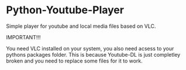 # Python-Youtube-Player
Simple player for youtube and local media files based on VLC.

IMPORTANT!!!

You need VLC installed on your system, you also need acsess to your pythons packages folder.
This is because Youtube-DL is just completley broken and you need to replace some files for it to work.
